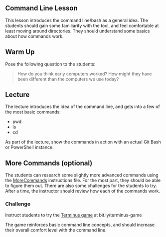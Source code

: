 ## Command Line Lesson
This lesson introduces the command line/bash as a general idea. The students should gain some familiarity with the tool, and feel comfortable at least moving around directories. They should understand some basics about how commands work.

## Warm Up
Pose the following question to the students:
>How do you think early computers worked? How might they have been different than the computers we use today?

## Lecture
The lecture introduces the idea of the command line, and gets into a few of the most basic commands:
- pwd
- ls
- cd

As part of the lecture, show the commands in action with an actual Git Bash or PowerShell instance.

## More Commands (optional)
The students can research some slightly more advanced commands using the [MoreCommands](MoreCommands.md) instructions file. For the most part, they should be able to figure them out. There are also some challenges for the students to try. After a time, the instructor should review how each of the commands work.

### Challenge
Instruct students to try the [Terminus game](http://web.mit.edu/mprat/Public/web/Terminus/Web/main.html) at bit.ly/terminus-game

The game reinforces basic command line concepts, and should increase their overall comfort level with the command line.